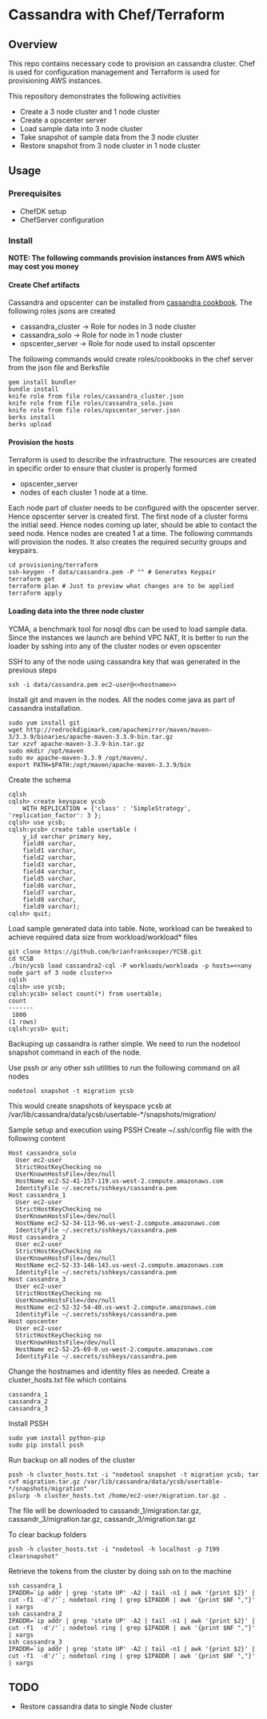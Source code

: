 # Cassandra with Chef/Terraform

## Overview
This repo contains necessary code to provision an cassandra cluster. Chef is used for configuration management and Terraform is used for provisioning AWS instances.

This repository demonstrates the following activities

* Create a 3 node cluster and 1 node cluster
* Create a opscenter server
* Load sample data into 3 node cluster
* Take snapshot of sample data from the 3 node cluster
* Restore snapshot from 3 node cluster in 1 node cluster

## Usage

### Prerequisites
* ChefDK setup
* ChefServer configuration

### Install
**NOTE: The following commands provision instances from AWS which may cost you money**

#### Create Chef artifacts

Cassandra and opscenter can be installed from [cassandra cookbook](https://github.com/michaelklishin/cassandra-chef-cookbook). The following roles jsons are created
* cassandra_cluster -> Role for nodes in 3 node cluster
* cassandra_solo -> Role for node in 1 node cluster
* opscenter_server -> Role for node used to install opscenter

The following commands would create roles/cookbooks in the chef server from the json file and Berksfile

```
gem install bundler
bundle install
knife role from file roles/cassandra_cluster.json
knife role from file roles/cassandra_solo.json
knife role from file roles/opscenter_server.json
berks install
berks upload
```

#### Provision the hosts

Terraform is used to describe the infrastructure. The resources are created in specific order to ensure that cluster is properly formed
* opscenter_server
* nodes of each cluster 1 node at a time.

Each node part of cluster needs to be configured with the opscenter server. Hence opscenter server is created first. The first node of a cluster forms the initial seed. Hence nodes coming up later, should be able to contact the seed node. Hence nodes are created 1 at a time. The following commands will provision the nodes. It also creates the required security groups and keypairs.

```
cd provisioning/terraform
ssh-keygen -f data/cassandra.pem -P "" # Generates Keypair
terraform get
terraform plan # Just to preview what changes are to be applied
terraform apply
```

#### Loading data into the three node cluster
YCMA, a benchmark tool for nosql dbs can be used to load sample data. Since the instances we launch are behind VPC NAT, It is better to run the loader by sshing into any of the cluster nodes or even opscenter

SSH to any of the node using cassandra key that was generated in the previous steps
```
ssh -i data/cassandra.pem ec2-user@<<hostname>>
```

Install git and maven in the nodes. All the nodes come java as part of cassandra installation.
```
sudo yum install git
wget http://redrockdigimark.com/apachemirror/maven/maven-3/3.3.9/binaries/apache-maven-3.3.9-bin.tar.gz
tar xzvf apache-maven-3.3.9-bin.tar.gz
sudo mkdir /opt/maven
sudo mv apache-maven-3.3.9 /opt/maven/.
export PATH=$PATH:/opt/maven/apache-maven-3.3.9/bin
```

Create the schema
```
cqlsh
cqlsh> create keyspace ycsb
    WITH REPLICATION = {'class' : 'SimpleStrategy', 'replication_factor': 3 };
cqlsh> use ycsb;
cqlsh:ycsb> create table usertable (
    y_id varchar primary key,
    field0 varchar,
    field1 varchar,
    field2 varchar,
    field3 varchar,
    field4 varchar,
    field5 varchar,
    field6 varchar,
    field7 varchar,
    field8 varchar,
    field9 varchar);
cqlsh> quit;
```

Load sample generated data into table. Note, workload can be tweaked to achieve required data size from workload/workload* files
```
git clone https://github.com/brianfrankcooper/YCSB.git
cd YCSB
./bin/ycsb load cassandra2-cql -P workloads/workloada -p hosts=<<any node part of 3 node cluster>>
cqlsh
cqlsh> use ycsb;
cqlsh:ycsb> select count(*) from usertable;
count
-------
 1000
(1 rows)
cqlsh:ycsb> quit;
```

Backuping up cassandra is rather simple. We need to run the nodetool snapshot command in each of the node.

Use pssh or any other ssh utilities to run the following command on all nodes
```
nodetool snapshot -t migration ycsb
```
This would create snapshots of keyspace ycsb at /var/lib/cassandra/data/ycsb/usertable-\*/snapshots/migration/

Sample setup and execution using PSSH
Create ~/.ssh/config file with the following content
```
Host cassandra_solo
  User ec2-user
  StrictHostKeyChecking no
  UserKnownHostsFile=/dev/null
  HostName ec2-52-41-157-119.us-west-2.compute.amazonaws.com
  IdentityFile ~/.secrets/sshkeys/cassandra.pem
Host cassandra_1
  User ec2-user
  StrictHostKeyChecking no
  UserKnownHostsFile=/dev/null
  HostName ec2-52-34-113-96.us-west-2.compute.amazonaws.com
  IdentityFile ~/.secrets/sshkeys/cassandra.pem
Host cassandra_2
  User ec2-user
  StrictHostKeyChecking no
  UserKnownHostsFile=/dev/null
  HostName ec2-52-33-146-143.us-west-2.compute.amazonaws.com
  IdentityFile ~/.secrets/sshkeys/cassandra.pem
Host cassandra_3
  User ec2-user
  StrictHostKeyChecking no
  UserKnownHostsFile=/dev/null
  HostName ec2-52-32-54-40.us-west-2.compute.amazonaws.com
  IdentityFile ~/.secrets/sshkeys/cassandra.pem
Host opscenter
  User ec2-user
  StrictHostKeyChecking no
  UserKnownHostsFile=/dev/null
  HostName ec2-52-25-69-0.us-west-2.compute.amazonaws.com
  IdentityFile ~/.secrets/sshkeys/cassandra.pem
```

Change the hostnames and identity files as needed. Create a cluster_hosts.txt file which contains
```
cassandra_1
cassandra_2
cassandra_3
```

Install PSSH
```
sudo yum install python-pip
sudo pip install pssh
```

Run backup on all nodes of the cluster

```
pssh -h cluster_hosts.txt -i "nodetool snapshot -t migration ycsb; tar cvf migration.tar.gz /var/lib/cassandra/data/ycsb/usertable-*/snapshots/migration"
pslurp -h cluster_hosts.txt /home/ec2-user/migration.tar.gz .
```
The file will be downloaded to cassandr_1/migration.tar.gz, cassandr_3/migration.tar.gz, cassandr_3/migration.tar.gz

To clear backup folders
```
pssh -h cluster_hosts.txt -i "nodetool -h localhost -p 7199 clearsnapshot"
```

Retrieve the tokens from the cluster by doing ssh on to the machine
```
ssh cassandra_1
IPADDR=`ip addr | grep 'state UP' -A2 | tail -n1 | awk '{print $2}' | cut -f1  -d'/'`; nodetool ring | grep $IPADDR | awk '{print $NF ","}' | xargs
ssh cassandra_2
IPADDR=`ip addr | grep 'state UP' -A2 | tail -n1 | awk '{print $2}' | cut -f1  -d'/'`; nodetool ring | grep $IPADDR | awk '{print $NF ","}' | xargs
ssh cassandra_3
IPADDR=`ip addr | grep 'state UP' -A2 | tail -n1 | awk '{print $2}' | cut -f1  -d'/'`; nodetool ring | grep $IPADDR | awk '{print $NF ","}' | xargs
```

## TODO
* Restore cassandra data to single Node cluster
